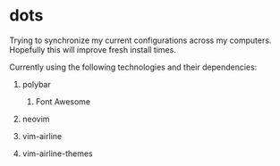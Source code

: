 # dots
Trying to synchronize my current configurations across my computers. Hopefully this will improve fresh install times.

Currently using the following technologies and their dependencies:
1. polybar

    1. Font Awesome

2. neovim
3. vim-airline
4. vim-airline-themes
